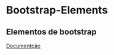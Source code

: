 # Bootstrap-Elements
Elementos de bootstrap
---
[Documentção](https://getbootstrap.com/docs/5.2/getting-started/introduction/)
